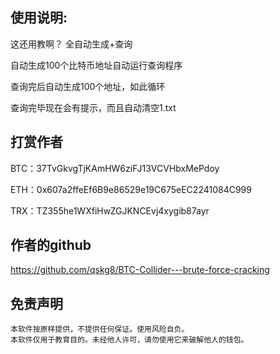 ## 使用说明:

这还用教啊？ 全自动生成+查询

自动生成100个比特币地址自动运行查询程序

查询完后自动生成100个地址，如此循环

查询完毕现在会有提示，而且自动清空1.txt  

##  打赏作者

BTC：37TvGkvgTjKAmHW6ziFJ13VCVHbxMePdoy

ETH：0x607a2ffeEf6B9e86529e19C675eEC2241084C999

TRX：TZ355he1WXfiHwZGJKNCEvj4xygib87ayr

##  作者的github

https://github.com/qskg8/BTC-Collider---brute-force-cracking
## 免责声明

    本软件按原样提供，不提供任何保证。使用风险自负。
    本软件仅用于教育目的。未经他人许可，请勿使用它来破解他人的钱包。
